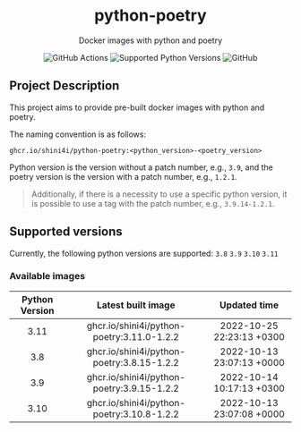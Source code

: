 <div align="center">

# python-poetry

Docker images with python and poetry

![GitHub Actions](https://img.shields.io/github/workflow/status/shini4i/python-poetry/Build%20and%20Publish%20docker%20images?style=plastic)
![Supported Python Versions](https://img.shields.io/badge/python-3.8%20%7C%203.9%20%7C%203.10%20%7C%203.11-blue?style=plastic)
![GitHub](https://img.shields.io/github/license/shini4i/python-poetry?style=plastic)

</div>

## Project Description

This project aims to provide pre-built docker images with python and poetry.

The naming convention is as follows:
```
ghcr.io/shini4i/python-poetry:<python_version>-<poetry_version>
```
Python version is the version without a patch number, e.g., `3.9`, and the poetry version is the version with a patch number, e.g., `1.2.1`.

> Additionally, if there is a necessity to use a specific python version, it is possible to use a tag with the patch number, e.g., `3.9.14-1.2.1`.

## Supported versions

Currently, the following python versions are supported: `3.8` `3.9` `3.10` `3.11`

### Available images
<!-- table_start -->
| Python Version |             Latest built image             |        Updated time       |
|:--------------:|:------------------------------------------:|:-------------------------:|
|      3.11      | ghcr.io/shini4i/python-poetry:3.11.0-1.2.2 | 2022-10-25 22:23:13 +0300 |
|      3.8       | ghcr.io/shini4i/python-poetry:3.8.15-1.2.2 | 2022-10-13 23:07:13 +0000 |
|      3.9       | ghcr.io/shini4i/python-poetry:3.9.15-1.2.2 | 2022-10-14 10:17:13 +0300 |
|      3.10      | ghcr.io/shini4i/python-poetry:3.10.8-1.2.2 | 2022-10-13 23:07:08 +0000 |
<!-- table_end -->
